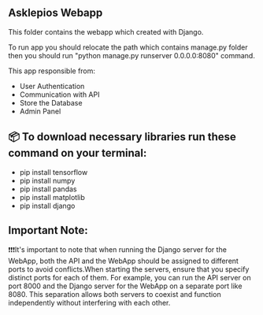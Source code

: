 ## Asklepios Webapp

This folder contains the webapp which created with Django. 

To run app you should relocate the path which contains manage.py folder then you should run 
"python manage.py runserver 0.0.0.0:8080" command.

This app responsible from:
* User Authentication
* Communication with API
* Store the Database
* Admin Panel

## 📦 To download necessary libraries run these command on your terminal:

* pip install tensorflow
* pip install numpy
* pip install pandas
* pip install matplotlib
* pip install django

## Important Note:
❗️❗️❗️It's important to note that when running the Django server for the WebApp, both the API and the WebApp should be assigned to different ports to avoid conflicts.When starting the servers, ensure that you specify distinct ports for each of them. For example, you can run the API server on port 8000 and the Django server for the WebApp on a separate port like 8080. This separation allows both servers to coexist and function independently without interfering with each other.